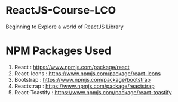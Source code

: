 # ReactJS-Course-LCO
Beginning to Explore a world of ReactJS Library

# NPM Packages Used

1. React : https://www.npmjs.com/package/react
2. React-Icons : https://www.npmjs.com/package/react-icons
3. Bootstrap : https://www.npmjs.com/package/bootstrap
4. Reactstrap : https://www.npmjs.com/package/reactstrap
5. React-Toastify : https://www.npmjs.com/package/react-toastify

